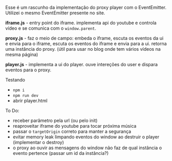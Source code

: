 Esse é um rascunho da implementação do proxy player com o EventEmitter. Utilizei o mesmo EventEmitter presente no site.

**iframe.js** - entry point do iframe. implementa api do youtube e controla vídeo e se comunica com o `window.parent`.

**proxy.js** - faz o meio de campo: embeda o iframe, escuta os eventos da ui e envia para o iframe, escuta os eventos do iframe e envia para a ui. retorna uma instância do proxy. (útil para usar no blog onde tem vários vídeos na mesma página)

**player.js** - implementa a ui do player. ouve intereções do user e dispara eventos para o proxy.

Testando
- `npm i`
- `npm run dev`
- abrir player.html

To Do:
- receber parâmetro pela url (ou pelo init)
- reaproveitar iframe do youtube para tocar próxima música
- passar o `targetOrigin` correto para manter a segurança
- evitar memory leak limpando eventos do window ao destruir o player  (implementar o destroy)
- o proxy ao ouvir as mensagens do window não faz de qual instância o evento pertence (passar um id da instância?)
